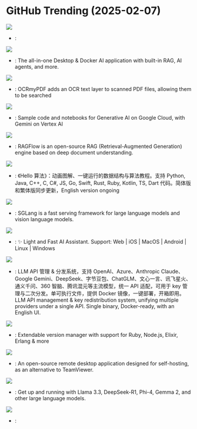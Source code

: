 # GitHub Trending (2025-02-07)

![](https://img.shields.io/badge/Python-New%20378-green?style=flat-square&logo=appveyor)
- [](https://github.comundefined): 

![](https://img.shields.io/badge/JavaScript-New%20676-green?style=flat-square&logo=appveyor)
- [](https://github.comundefined): The all-in-one Desktop & Docker AI application with built-in RAG, AI agents, and more.

![](https://img.shields.io/badge/Python-New%20542-green?style=flat-square&logo=appveyor)
- [](https://github.comundefined): OCRmyPDF adds an OCR text layer to scanned PDF files, allowing them to be searched

![](https://img.shields.io/badge/Jupyter%20Notebook-New%2020-green?style=flat-square&logo=appveyor)
- [](https://github.comundefined): Sample code and notebooks for Generative AI on Google Cloud, with Gemini on Vertex AI

![](https://img.shields.io/badge/Python-New%20471-green?style=flat-square&logo=appveyor)
- [](https://github.comundefined): RAGFlow is an open-source RAG (Retrieval-Augmented Generation) engine based on deep document understanding.

![](https://img.shields.io/badge/Java-New%20194-green?style=flat-square&logo=appveyor)
- [](https://github.comundefined): 《Hello 算法》：动画图解、一键运行的数据结构与算法教程。支持 Python, Java, C++, C, C#, JS, Go, Swift, Rust, Ruby, Kotlin, TS, Dart 代码。简体版和繁体版同步更新，English version ongoing

![](https://img.shields.io/badge/Python-New%20130-green?style=flat-square&logo=appveyor)
- [](https://github.comundefined): SGLang is a fast serving framework for large language models and vision language models.

![](https://img.shields.io/badge/TypeScript-New%20165-green?style=flat-square&logo=appveyor)
- [](https://github.comundefined): ✨ Light and Fast AI Assistant. Support: Web | iOS | MacOS | Android | Linux | Windows

![](https://img.shields.io/badge/JavaScript-New%20193-green?style=flat-square&logo=appveyor)
- [](https://github.comundefined): LLM API 管理 & 分发系统，支持 OpenAI、Azure、Anthropic Claude、Google Gemini、DeepSeek、字节豆包、ChatGLM、文心一言、讯飞星火、通义千问、360 智脑、腾讯混元等主流模型，统一 API 适配，可用于 key 管理与二次分发。单可执行文件，提供 Docker 镜像，一键部署，开箱即用。LLM API management & key redistribution system, unifying multiple providers under a single API. Single binary, Docker-ready, with an English UI.

![](https://img.shields.io/badge/Go-New%2031-green?style=flat-square&logo=appveyor)
- [](https://github.comundefined): Extendable version manager with support for Ruby, Node.js, Elixir, Erlang & more

![](https://img.shields.io/badge/Rust-New%20447-green?style=flat-square&logo=appveyor)
- [](https://github.comundefined): An open-source remote desktop application designed for self-hosting, as an alternative to TeamViewer.

![](https://img.shields.io/badge/Go-New%20999-green?style=flat-square&logo=appveyor)
- [](https://github.comundefined): Get up and running with Llama 3.3, DeepSeek-R1, Phi-4, Gemma 2, and other large language models.

![](https://img.shields.io/badge/none-New%20797-green?style=flat-square&logo=appveyor)
- [](https://github.comundefined): 

